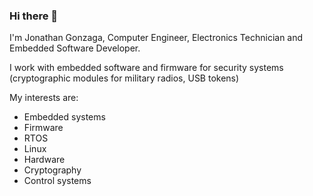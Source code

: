 ### Hi there 👋
I'm Jonathan Gonzaga, Computer Engineer, Electronics Technician and Embedded Software Developer.

I work with embedded software and firmware for security systems (cryptographic modules for military radios, USB tokens)

My interests are:
- Embedded systems
- Firmware
- RTOS
- Linux
- Hardware
- Cryptography
- Control systems
<!--
**JON95Git/JON95Git** is a ✨ _special_ ✨ repository because its `README.md` (this file) appears on your GitHub profile.

Here are some ideas to get you started:

- 🔭 I’m currently working on ...
- 🌱 I’m currently learning ...
- 👯 I’m looking to collaborate on ...
- 🤔 I’m looking for help with ...
- 💬 Ask me about ...
- 📫 How to reach me: ...
- 😄 Pronouns: ...
- ⚡ Fun fact: ...
-->
